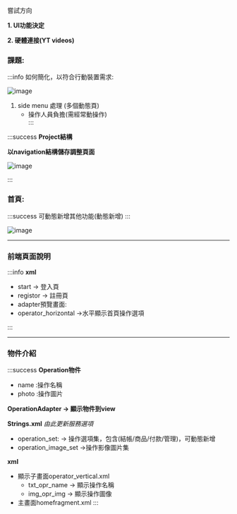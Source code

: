 嘗試方向

**1. UI功能決定**

**2. 硬體連接(YT videos)**

### 課題:

:::info
如何簡化，以符合行動裝置需求:

![image](https://hackmd.io/_uploads/HkFebs7dT.png)

1. side menu 處理 (多個動態頁)
    * 操作人員負擔(需經常動操作)     
:::

:::success
**Project結構**

**以navigation結構儲存調整頁面**

![image](https://hackmd.io/_uploads/S1SbBjXup.png)

:::


### 首頁:

:::success
可動態新增其他功能(動態新增)
:::

![image](https://hackmd.io/_uploads/rkUvG3GO6.png)


---
### 前端頁面說明

:::info
**xml**

* start ->  登入頁
* registor -> 註冊頁
* adapter預覽畫面:
* operator_horizontal ->水平顯示首頁操作選項


:::

---

### 物件介紹

:::success
**Operation物件**
* name :操作名稱
* photo :操作圖片

**OperationAdapter -> 顯示物件到view**

**Strings.xml**
*由此更新服務選項*
* operation_set: -> 操作選項集，包含(結帳/商品/付款/管理)，可動態新增
* operation_image_set ->操作影像圖片集

**xml**

* 顯示子畫面operator_vertical.xml
    * txt_opr_name -> 顯示操作名稱
    * img_opr_img -> 顯示操作圖像
* 主畫面homefragment.xml
:::











